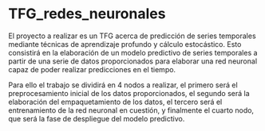 # TFG_redes_neuronales

El proyecto a realizar es un TFG acerca de predicción de series temporales mediante técnicas de aprendizaje profundo y cálculo estocástico. Esto consistirá en la elaboración de un modelo predictivo de series temporales a partir de una serie de datos proporcionados para elaborar una red neuronal capaz de poder realizar predicciones en el tiempo.

Para ello el trabajo se dividirá en 4 nodos a realizar, el primero será el preprocesamiento inicial de los datos proporcionados, el segundo será la elaboración del empaquetamiento de los datos, el tercero será el entrenamiento de la red neuronal en cuestión, y finalmente el cuarto nodo, que será la fase de despliegue del modelo predictivo.

